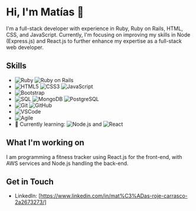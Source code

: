 # Hi, I'm Matías 👋

I'm a full-stack developer with experience in Ruby, Ruby on Rails, HTML, CSS, and JavaScript.
Currently, I'm focusing on improving my skills in Node (Express.js) and React.js to further enhance my expertise as a full-stack web developer.

## Skills
- ![Ruby](https://img.shields.io/badge/-Ruby-CC342D?style=flat-square&logo=ruby&logoColor=white) ![Ruby on Rails](https://img.shields.io/badge/-Rails-CC0000?style=flat-square&logo=ruby-on-rails&logoColor=white)
- ![HTML5](https://img.shields.io/badge/-HTML5-E34F26?style=flat-square&logo=html5&logoColor=white) ![CSS3](https://img.shields.io/badge/-CSS3-1572B6?style=flat-square&logo=css3) ![JavaScript](https://img.shields.io/badge/-JavaScript-black?style=flat-square&logo=javascript)
- ![Bootstrap](https://img.shields.io/badge/-Bootstrap-563D7C?style=flat-square&logo=bootstrap)
- ![SQL](https://img.shields.io/badge/-SQL-336791?style=flat-square&logo=postgresql) ![MongoDB](https://img.shields.io/badge/-MongoDB-black?style=flat-square&logo=mongodb) ![PostgreSQL](https://img.shields.io/badge/-PostgreSQL-336791?style=flat-square&logo=postgresql)
- ![Git](https://img.shields.io/badge/-Git-black?style=flat-square&logo=git) ![GitHub](https://img.shields.io/badge/-GitHub-181717?style=flat-square&logo=github)
- ![VSCode](https://img.shields.io/badge/-VSCode-007ACC?style=flat-square&logo=visual-studio-code)
- ![Agile](https://img.shields.io/badge/-Agile-0e9e5f?style=flat-square&logo=white)
- 🌱 Currently learning: ![Node.js](https://img.shields.io/badge/-Node.js-black?style=flat-square&logo=Node.js) and ![React](https://img.shields.io/badge/-React-black?style=flat-square&logo=react)

## What I'm working on
I am programming a fitness tracker using React.js for the front-end, with AWS services and Node.js handling the back-end.

## Get in Touch
- LinkedIn: [https://www.linkedin.com/in/mat%C3%ADas-roje-carrasco-2a2673273/]
